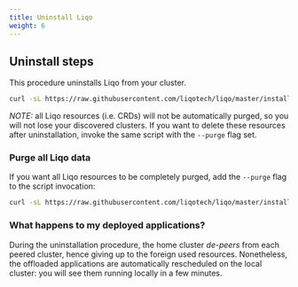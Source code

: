 ```yaml
---
title: Uninstall Liqo
weight: 6
---
```


## Uninstall steps

This procedure uninstalls Liqo from your cluster.

```bash
curl -sL https://raw.githubusercontent.com/liqotech/liqo/master/install.sh | bash -s -- --uninstall
```

_NOTE:_ all Liqo resources (i.e. CRDs) will not be automatically purged, so you will not lose your discovered clusters. If you want to delete these resources after uninstallation, invoke the same script with the `--purge` flag set.

### Purge all Liqo data

If you want all Liqo resources to be completely purged, add the `--purge` flag to the script invocation:

```bash
curl -sL https://raw.githubusercontent.com/liqotech/liqo/master/install.sh | bash -s -- --uninstall --purge
```

### What happens to my deployed applications?

During the uninstallation procedure, the home cluster *de-peers* from each peered cluster, hence giving up to the foreign used resources. Nonetheless, the offloaded applications are automatically rescheduled on the local cluster: you will see them running locally in a few minutes.
